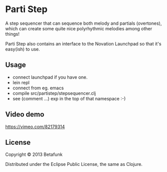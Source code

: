 # Parti Step

A step sequencer that can sequence both melody and partials (overtones), which can create some quite nice polyrhythmic melodies among other things!

Parti Step also contains an interface to the Novation Launchpad so that it's easy(ish) to use.

## Usage

- connect launchpad if you have one.
- lein repl
- connect from eg. emacs
- compile src/partistep/stepsequencer.clj
- see (comment ...) exp in the top of that namespace :-)

## Video demo
https://vimeo.com/82179314

## License

Copyright © 2013 Betafunk

Distributed under the Eclipse Public License, the same as Clojure.
